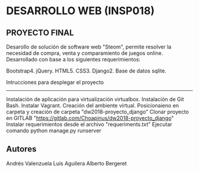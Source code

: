 DESARROLLO WEB (INSP018)
========================

PROYECTO FINAL
--------------

Desarollo de solución de software web "Steom", permite resolver la necesidad de compra, venta y comparamiento de juegos online. Desarrollado con base a los
siguientes requerimientos:

Bootstrap4.
jQuery.
HTML5.
CSS3.
Django2.
Base de datos sqlite.


Intrucciones para desplegar el proyecto

---------------------------------------
Instalación de aplicación para virtualización virtualbox.
Instalación de Git Bash.
Instalar Vagrant.
Creación del ambiente virtual.
Posicionaieno en carpeta y creación de carpeta "dw2018-proyecto_django"
Clonar proyecto en GITLAB "https://gitlab.com/Choapinus/dw2018-proyecto_django"
Instalar requerimientos desde el archivo "requeriments.txt"
Ejecutar comando python manage.py runserver

Autores
-------
Andrés Valenzuela
Luis Aguilera
Alberto Bergeret